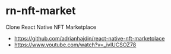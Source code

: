 # rn-nft-market

Clone React Native NFT Marketplace

- https://github.com/adrianhajdin/react-native-nft-marketplace
- https://www.youtube.com/watch?v=_ivIUCSOZ78
